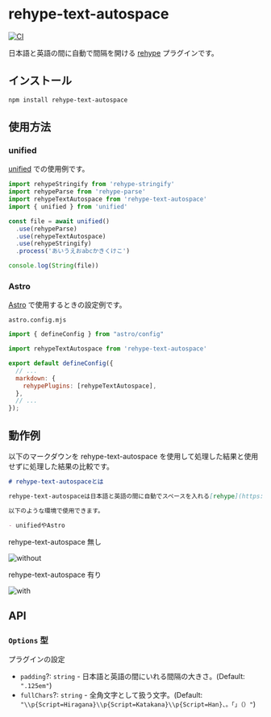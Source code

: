 # rehype-text-autospace

[![CI](https://github.com/yuma140902/rehype-text-autospace/actions/workflows/CI.yml/badge.svg)](https://github.com/yuma140902/rehype-text-autospace/actions/workflows/CI.yml)

日本語と英語の間に自動で間隔を開ける [rehype](https://github.com/rehypejs/rehype) プラグインです。

## インストール

```sh
npm install rehype-text-autospace
```

## 使用方法

### unified

[unified](https://github.com/unifiedjs/unified) での使用例です。

```js
import rehypeStringify from 'rehype-stringify'
import rehypeParse from 'rehype-parse'
import rehypeTextAutospace from 'rehype-text-autospace'
import { unified } from 'unified'

const file = await unified()
  .use(rehypeParse)
  .use(rehypeTextAutospace)
  .use(rehypeStringify)
  .process('あいうえおabcかきくけこ')

console.log(String(file))
```

### Astro

[Astro](https://astro.build/) で使用するときの設定例です。

`astro.config.mjs`

```js
import { defineConfig } from "astro/config"

import rehypeTextAutospace from 'rehype-text-autospace'

export default defineConfig({
  // ...
  markdown: {
    rehypePlugins: [rehypeTextAutospace],
  },
  // ...
});
```

## 動作例

以下のマークダウンを rehype-text-autospace を使用して処理した結果と使用せずに処理した結果の比較です。

```md
# rehype-text-autospaceとは

rehype-text-autospaceは日本語と英語の間に自動でスペースを入れる[rehype](https://github.com/rehypejs/rehype) Pluginです。

以下のような環境で使用できます。

- unifiedやAstro
```

rehype-text-autospace 無し

![without](https://github.com/user-attachments/assets/f900e514-3fc5-452b-a679-8aec7bbbef15)

rehype-text-autospace 有り

![with](https://github.com/user-attachments/assets/72ae0a4b-b570-4f95-a3c8-34fec543074d)

## API

### `Options` 型

プラグインの設定

- `padding`?: `string` - 日本語と英語の間にいれる間隔の大きさ。(Default: `".125em"`)
- `fullChars`?: `string` - 全角文字として扱う文字。(Default: `"\\p{Script=Hiragana}\\p{Script=Katakana}\\p{Script=Han}、。「」（）"`)

